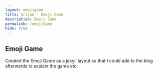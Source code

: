 ```yaml
---
layout: emojigame
title: Srijan - Emoji Game
description: Emoji Game
permalink: /emojiGame
hide: true
---
```


## Emoji Game

Created the Emoji Game as a jekyll layout so that I could add to the blog afterwards to explain the game etc.